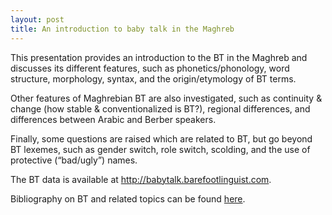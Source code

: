 ```yaml
---
layout: post
title: An introduction to baby talk in the Maghreb
---
```


<p><script async class="speakerdeck-embed" data-id="b93e42f46e314bdcb261aa8d73eed027" data-ratio="1.33333333333333" src="//speakerdeck.com/assets/embed.js"></script></p>

This presentation provides an introduction to the BT in the Maghreb and discusses its different features, such as phonetics/phonology, word structure, morphology, syntax, and the origin/etymology of BT terms.

Other features of Maghrebian BT are also investigated, such as continuity & change (how stable & conventionalized is BT?), regional differences, and differences between Arabic and Berber speakers.

Finally, some questions are raised which are related to BT, but go beyond BT lexemes, such as gender switch, role switch, scolding, and the use of protective (“bad/ugly”) names.

The BT data is available at <a href="http://babytalk.barefootlinguist.com" target="_blank">http://babytalk.barefootlinguist.com</a>.

Bibliography on BT and related topics can be found <a href="https://dl.dropboxusercontent.com/u/40270666/BT_Bibliography.docx" target="_blank">here</a>.
